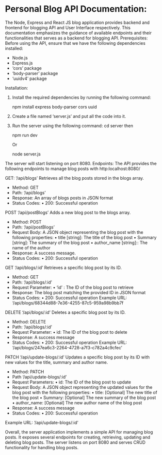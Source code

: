 # Personal Blog API Documentation:

The Node, Express and React JS blog application provides backend and frontend for blogging API and User Interface respectively. This documentation emphasizes the guidance of available endpoints and their functionalities that serves as a backend for blogging API.
Prerequisites:
Before using the API, ensure that we have the following dependencies installed:
-	Node.js
-	Express.js
-	‘cors’ package
-	‘body-parser’ package
-	‘uuidv4’ package

Installation:
1.	Install the required dependencies by running the following command:

       npm install express body-parser cors uuid

2.	Create a file named ‘server.js’ and put all the code into it.
3.	Run the server using the following command: cd server then

       npm run dev
      
      Or
      
       node server.js

The server will start listening on port 8080.
Endpoints:
The API provides the following endpoints to manage blog posts with http:localhost:8080/

GET:  ‘/api/blogs’
Retrieves all the blog posts stored in the blogs array.

-	Method: GET
-	Path: ‘/api/blogs’
-	Response: An array of blogs posts in JSON format
-	Status Codes:
•	200: Successful operation


POST ‘/api/postBlogs’
Adds a new blog post to the blogs array.
-	Method: POST
-	Path: ‘/api/postBlogs’
-	Request Body: A JSON object representing the blog post with the following properties:
•	title [string]: The title of the blog post
•	Summary [string]: The summary of the blog post
•	author_name [string]:: The name of the author
-	Response: A success message.
-	Status Codes:
•	200: Successful operation



GET ‘/api/blogs/:id’
Retrieves a specific blog post by its ID.
-	Method: GET
-	Path: ‘/api/blogs/:id’
-	Request Parameter:
•	‘id’ : The ID of the blog post to retrieve
-	Response: The blog post matching the provided ID in JSON format
-	Status Codes:
•	200: Successful operation
Example URL: ‘/api/blogs/68344d88-7e36-4255-87c5-959a98b9bb7f

 
DELETE ‘/api/blogs/:id’
Deletes a specific blog post by its ID.
-	Method: DELETE
-	Path: ‘/api/blogs/:id’
-	Request Parameter:
•	id: The ID of the blog post to delete
-	Response: A success message
-	Status Codes:
•	200: Successful operation
Example URL: ‘/api/blogs/247ea6c3-2264-4728-a7f3-c782a4c9cfec’
 


PATCH ‘/api/update-blogs/:id’
Updates a specific blog post by its ID with new values for the title, summary and author name.
-	Method: PATCH
-	Path ‘/api/update-blogs/:id’
-	Request Parameters:
•	id: The ID of the blog post to update
-	Request Body: A JSON object representing the updated values for the blog post with the following properties:
•	title: [Optional] The new title of the blog post
•	Summary: [Optional] The new summary of the blog post
•	author_name: [Optional] The new author name of the blog post
-	Response: A success message
-	Status Codes:
•	200: Successful operation

Example URL: ‘/api/update-blogs/:id’
 
 
Overall, the server application implements a simple API for managing blog posts. It exposes several endpoints for creating, retrieving, updating and deleting blog posts. The server listens on port 8080 and serves CRUD functionality for handling blog posts.

